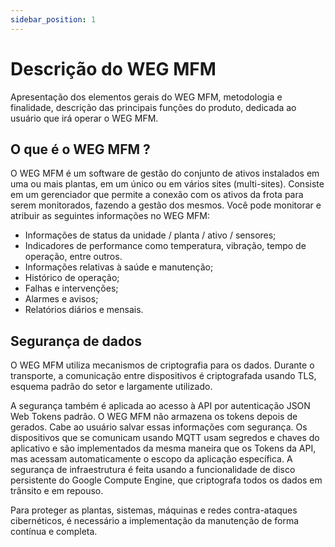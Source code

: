 ```yaml
---
sidebar_position: 1
---
```


# Descrição do WEG MFM

Apresentação dos elementos gerais do WEG MFM, metodologia e finalidade, descrição das principais funções do produto, dedicada ao usuário que irá operar o WEG MFM.

## O que é o WEG MFM ?

O WEG MFM é um software de gestão do conjunto de ativos instalados em uma ou mais plantas, em um único ou em vários sites (multi-sites). Consiste em um gerenciador que permite a conexão com os ativos da frota para serem monitorados, fazendo a gestão dos mesmos. Você pode monitorar e atribuir as seguintes informações no WEG MFM:

-	Informações de status da unidade / planta / ativo / sensores;
-	Indicadores de performance como temperatura, vibração, tempo de operação, entre outros.
-	Informações relativas à saúde e manutenção;
-	Histórico de operação;
-	Falhas e intervenções;
-	Alarmes e avisos;
-	Relatórios diários e mensais.

## Segurança de dados

O WEG MFM utiliza mecanismos de criptografia para os dados. Durante o transporte, a comunicação entre dispositivos é criptografada usando TLS, esquema padrão do setor e largamente utilizado. 

A segurança também é aplicada ao acesso à API por autenticação JSON Web Tokens padrão. O WEG MFM não armazena os tokens depois de gerados. Cabe ao usuário salvar essas informações com segurança. Os dispositivos que se comunicam usando MQTT usam segredos e chaves do aplicativo e são implementados da mesma maneira que os Tokens da API, mas acessam automaticamente o escopo da aplicação específica. A segurança de infraestrutura é feita usando a funcionalidade de disco persistente do Google Compute Engine, que criptografa todos os dados em trânsito e em repouso.  

Para proteger as plantas, sistemas, máquinas e redes contra-ataques cibernéticos, é necessário a implementação da manutenção de forma contínua e completa. 


